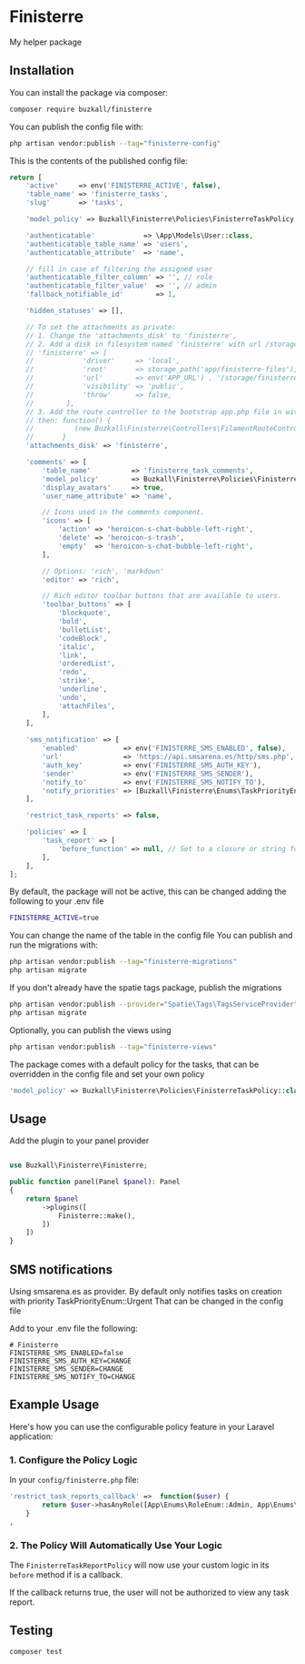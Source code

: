 # Finisterre

My helper package

## Installation

You can install the package via composer:

```bash
composer require buzkall/finisterre
```

You can publish the config file with:

```bash
php artisan vendor:publish --tag="finisterre-config"
```

This is the contents of the published config file:

```php
return [
    'active'     => env('FINISTERRE_ACTIVE', false),
    'table_name' => 'finisterre_tasks',
    'slug'       => 'tasks',

    'model_policy' => Buzkall\Finisterre\Policies\FinisterreTaskPolicy::class,

    'authenticatable'            => \App\Models\User::class,
    'authenticatable_table_name' => 'users',
    'authenticatable_attribute'  => 'name',

    // fill in case of filtering the assigned user
    'authenticatable_filter_column' => '', // role
    'authenticatable_filter_value'  => '', // admin
    'fallback_notifiable_id'        => 1,

    'hidden_statuses' => [],

    // To set the attachments as private:
    // 1. Change the 'attachments_disk' to 'finisterre',
    // 2. Add a disk in filesystem named 'finisterre' with url /storage/finisterre and visibility public
    // 'finisterre' => [
    //            'driver'     => 'local',
    //            'root'       => storage_path('app/finisterre-files'),
    //            'url'        => env('APP_URL') . '/storage/finisterre-files',
    //            'visibility' => 'public',
    //            'throw'      => false,
    //        ],
    // 3. Add the route controller to the bootstrap app.php file in withRouting
    // then: function() {
    //          (new Buzkall\Finisterre\Controllers\FilamentRouteController)();
    //       }
    'attachments_disk' => 'finisterre',

    'comments' => [
        'table_name'          => 'finisterre_task_comments',
        'model_policy'        => Buzkall\Finisterre\Policies\FinisterreTaskCommentPolicy::class,
        'display_avatars'     => true,
        'user_name_attribute' => 'name',

        // Icons used in the comments component.
        'icons' => [
            'action' => 'heroicon-s-chat-bubble-left-right',
            'delete' => 'heroicon-s-trash',
            'empty'  => 'heroicon-s-chat-bubble-left-right',
        ],

        // Options: 'rich', 'markdown'
        'editor' => 'rich',

        // Rich editor toolbar buttons that are available to users.
        'toolbar_buttons' => [
            'blockquote',
            'bold',
            'bulletList',
            'codeBlock',
            'italic',
            'link',
            'orderedList',
            'redo',
            'strike',
            'underline',
            'undo',
            'attachFiles',
        ],
    ],
    
    'sms_notification' => [
        'enabled'           => env('FINISTERRE_SMS_ENABLED', false),
        'url'               => 'https://api.smsarena.es/http/sms.php',
        'auth_key'          => env('FINISTERRE_SMS_AUTH_KEY'),
        'sender'            => env('FINISTERRE_SMS_SENDER'),
        'notify_to'         => env('FINISTERRE_SMS_NOTIFY_TO'),
        'notify_priorities' => [Buzkall\Finisterre\Enums\TaskPriorityEnum::Urgent],
    ],

    'restrict_task_reports' => false,

    'policies' => [
        'task_report' => [
            'before_function' => null, // Set to a closure or string for custom logic
        ],
    ],
];
```

By default, the package will not be active, this can be changed adding the following to your .env file

```bash
FINISTERRE_ACTIVE=true
```

You can change the name of the table in the config file
You can publish and run the migrations with:

```bash
php artisan vendor:publish --tag="finisterre-migrations"
php artisan migrate
```

If you don't already have the spatie tags package, publish the migrations

```bash
php artisan vendor:publish --provider="Spatie\Tags\TagsServiceProvider" --tag="tags-migrations"
php artisan migrate
```

Optionally, you can publish the views using

```bash
php artisan vendor:publish --tag="finisterre-views"
```

The package comes with a default policy for the tasks, that can be overridden in the config file and set your own policy

```php
'model_policy' => Buzkall\Finisterre\Policies\FinisterreTaskPolicy::class,
``` 

## Usage

Add the plugin to your panel provider

```php

use Buzkall\Finisterre\Finisterre;

public function panel(Panel $panel): Panel
{
    return $panel
        ->plugins([
            Finisterre::make(),
        ])
    ])
}
```

## SMS notifications

Using smsarena.es as provider.
By default only notifies tasks on creation with priority TaskPriorityEnum::Urgent
That can be changed in the config file

Add to your .env file the following:

```
# Finisterre
FINISTERRE_SMS_ENABLED=false
FINISTERRE_SMS_AUTH_KEY=CHANGE
FINISTERRE_SMS_SENDER=CHANGE
FINISTERRE_SMS_NOTIFY_TO=CHANGE
```

## Example Usage

Here's how you can use the configurable policy feature in your Laravel application:

### 1. Configure the Policy Logic

In your `config/finisterre.php` file:

```php
'restrict_task_reports_callback' =>  function($user) {
        return $user->hasAnyRole([App\Enums\RoleEnum::Admin, App\Enums\RoleEnum::Manager]);
    }
,
```

### 2. The Policy Will Automatically Use Your Logic

The `FinisterreTaskReportPolicy` will now use your custom logic in its `before` method if is a callback.

If the callback returns true, the user will not be authorized to view any task report.

## Testing

```bash
composer test
```
